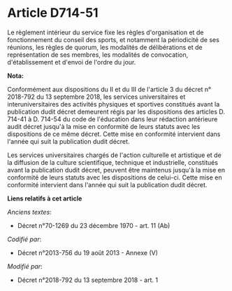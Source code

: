 # Article D714-51

Le règlement intérieur du service fixe les règles d'organisation et de fonctionnement du conseil des sports, et notamment la
périodicité de ses réunions, les règles de quorum, les modalités de délibérations et de représentation de ses membres, les
modalités de convocation, d'établissement et d'envoi de l'ordre du jour.

**Nota:**

Conformément aux dispositions du II et du III de l'article 3 du décret n° 2018-792 du 13 septembre 2018, les services
universitaires et interuniversitaires des activités physiques et sportives constitués avant la publication dudit décret
demeurent régis par les dispositions des articles D. 714-41 à D. 714-54 du code de l'éducation dans leur rédaction antérieure
audit décret jusqu'à la mise en conformité de leurs statuts avec les dispositions de ce même décret. Cette mise en conformité
intervient dans l'année qui suit la publication dudit décret.

Les services universitaires chargés de l'action culturelle et artistique et de la diffusion de la culture scientifique,
technique et industrielle, constitués avant la publication dudit décret, peuvent être maintenus jusqu'à la mise en conformité
de leurs statuts avec les dispositions de celui-ci. Cette mise en conformité intervient dans l'année qui suit la publication
dudit décret.

**Liens relatifs à cet article**

_Anciens textes_:

  - Décret n°70-1269 du 23 décembre 1970 - art. 11 (Ab)

_Codifié par_:

  - Décret n°2013-756 du 19 août 2013 -  Annexe (V)

_Modifié par_:

  - Décret n°2018-792 du 13 septembre 2018 - art. 1
